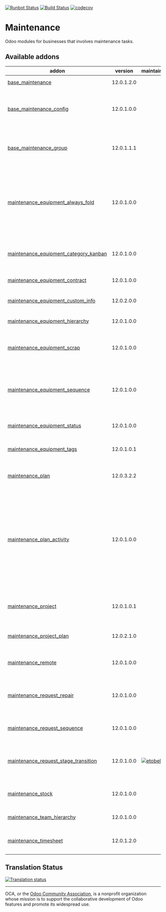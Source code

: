 [![Runbot Status](https://runbot.odoo-community.org/runbot/badge/flat/240/12.0.svg)](https://runbot.odoo-community.org/runbot/repo/github-com-oca-maintenance-240)
[![Build Status](https://travis-ci.org/OCA/maintenance.svg?branch=12.0)](https://travis-ci.org/OCA/maintenance)
[![codecov](https://codecov.io/gh/OCA/maintenance/branch/12.0/graph/badge.svg)](https://codecov.io/gh/OCA/maintenance)

# Maintenance

Odoo modules for businesses that involves maintenance tasks.

[//]: # (addons)

Available addons
----------------
addon | version | maintainers | summary
--- | --- | --- | ---
[base_maintenance](base_maintenance/) | 12.0.1.2.0 |  | Base Maintenance
[base_maintenance_config](base_maintenance_config/) | 12.0.1.0.0 |  | Provides general settings for the Maintenance App
[base_maintenance_group](base_maintenance_group/) | 12.0.1.1.1 |  | Provides base access groups for the Maintenance App
[maintenance_equipment_always_fold](maintenance_equipment_always_fold/) | 12.0.1.0.0 |  | Equipment categories will always be folded if I indicate it with an always_fold Boolean; if not, let him behave as before
[maintenance_equipment_category_kanban](maintenance_equipment_category_kanban/) | 12.0.1.0.0 |  | Sets kanban category groping by default for equipments
[maintenance_equipment_contract](maintenance_equipment_contract/) | 12.0.1.0.0 |  | Manage equipment contracts
[maintenance_equipment_custom_info](maintenance_equipment_custom_info/) | 12.0.2.0.0 |  | Add custom info in equipments
[maintenance_equipment_hierarchy](maintenance_equipment_hierarchy/) | 12.0.1.0.0 |  | Manage equipment hierarchy
[maintenance_equipment_scrap](maintenance_equipment_scrap/) | 12.0.1.0.0 |  | Enhance the functionality for Scrapping Equipments
[maintenance_equipment_sequence](maintenance_equipment_sequence/) | 12.0.1.0.0 |  | Adds sequence to maintenance equipment defined in the equipment's category
[maintenance_equipment_status](maintenance_equipment_status/) | 12.0.1.0.0 |  | Maintenance Equipment Status
[maintenance_equipment_tags](maintenance_equipment_tags/) | 12.0.1.0.1 |  | Adds category tags to equipment
[maintenance_plan](maintenance_plan/) | 12.0.3.2.2 |  | Extends preventive maintenance planning
[maintenance_plan_activity](maintenance_plan_activity/) | 12.0.1.0.0 |  | This module allows defining in the maintenance plan activities that will be created once the maintenance requests are created as a consequence of the plan itself.
[maintenance_project](maintenance_project/) | 12.0.1.0.1 |  | Adds projects to maintenance equipments and requests
[maintenance_project_plan](maintenance_project_plan/) | 12.0.2.1.0 |  | Adds project and task to a Maintenance Plan
[maintenance_remote](maintenance_remote/) | 12.0.1.0.0 |  | Define remote on maintenance request
[maintenance_request_repair](maintenance_request_repair/) | 12.0.1.0.0 |  | This is a bridge module between Maintenance and Repair
[maintenance_request_sequence](maintenance_request_sequence/) | 12.0.1.0.0 |  | Adds sequence to maintenance requests
[maintenance_request_stage_transition](maintenance_request_stage_transition/) | 12.0.1.0.0 | [![etobella](https://github.com/etobella.png?size=30px)](https://github.com/etobella) | Manage transition visibility and management between stages
[maintenance_stock](maintenance_stock/) | 12.0.1.0.0 |  | Links maintenance requests to stock
[maintenance_team_hierarchy](maintenance_team_hierarchy/) | 12.0.1.0.0 |  | Create hierarchies on teams
[maintenance_timesheet](maintenance_timesheet/) | 12.0.1.2.0 |  | Adds timesheets to maintenance requests

[//]: # (end addons)

## Translation Status

[![Translation status](https://translation.odoo-community.org/widgets/maintenance-12-0/-/multi-auto.svg)](https://translation.odoo-community.org/engage/maintenance-12-0/?utm_source=widget)

----
OCA, or the [Odoo Community Association](http://odoo-community.org/), is a nonprofit organization whose
mission is to support the collaborative development of Odoo features and
promote its widespread use.
